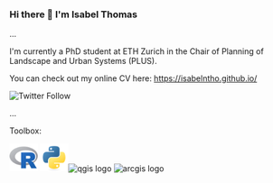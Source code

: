### Hi there 👋 I'm Isabel Thomas

...

I'm currently a PhD student at ETH Zurich in the Chair of Planning of Landscape and Urban Systems (PLUS).

You can check out my online CV here: https://isabelntho.github.io/

![Twitter Follow](https://img.shields.io/twitter/follow/isabelnthomas?label=Follow%20me%20on%20Twitter&style=social)

...

Toolbox:

<img src="https://github.com/devicons/devicon/blob/master/icons/r/r-original.svg" alt="R logo" width="50" height="50"> <img src="https://github.com/devicons/devicon/blob/master/icons/python/python-original.svg" alt="python logo" width="50" height="50"><img src="https://upload.wikimedia.org/wikipedia/commons/3/3e/QGIS_logo_minimal.svg" alt="qgis logo" width="50" height="50"> <img src="https://upload.wikimedia.org/wikipedia/commons/7/7e/ArcGIS_logo_%28cropped%29.png" alt="arcgis logo" width="50" height="50">

<!--
**isabentho/isabentho** is a ✨ _special_ ✨ repository because its `README.md` (this file) appears on your GitHub profile.

Here are some ideas to get you started:

- 🔭 I’m currently working on ...
- 🌱 I’m currently learning ...
- 👯 I’m looking to collaborate on ...
- 🤔 I’m looking for help with ...
- 💬 Ask me about ...
- 📫 How to reach me: ...
- 😄 Pronouns: ...
- ⚡ Fun fact: ...
-->
